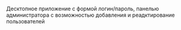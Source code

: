 Десктопное приложение с формой логин/пароль, панелью администратора с возможностью добавления и реадктирование пользователей
